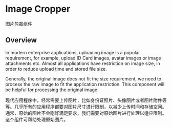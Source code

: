 # Image Cropper
图片剪裁组件
## Overview
In modern enterprise applications, uploading image is a popular requirement, for example, upload ID Card images, avatar images or image attachments etc. Almost all applications have restriction on image size, in order to reduce upload time and stored file size.

Generally, the original image does not fit the size requirement, we need to process the raw image to fit the application restriction. This component will be helpful for processing the original image.

现代应用程序中，经常需要上传图片，比如身份证照片、头像图片或者图片附件等等。几乎所有的应用程序都要对图片尺寸进行限制，以减少上传时间和存储空间。
通常，原始的图片不会刚好满足要求，我们需要对原始图片进行处理以适应限制。这个组件可帮助处理原始图片。